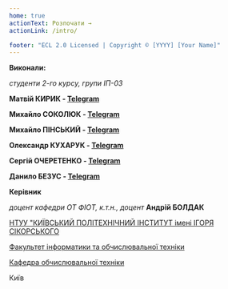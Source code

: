 ```yaml
---
home: true
actionText: Розпочати →
actionLink: /intro/

footer: "ECL 2.0 Licensed | Copyright © [YYYY] [Your Name]"
---
```


**Виконали:**

_студенти 2-го курсу, групи ІП-03_<span padding-right:5em></span>

**Матвій КИРИК - [Telegram](https://t.me/petroshchur)**

**Михайло СОКОЛЮК - [Telegram](https://t.me/mixac9)**

**Михайло ПІНСЬКИЙ - [Telegram](https://t.me/Medicinsky)**

**Олександр КУХАРУК - [Telegram](https://t.me/VipDipp)**

**Сергій ОЧЕРЕТЕНКО - [Telegram](https://t.me/OcheretenkoS)**

**Данило БЕЗУС - [Telegram](https://t.me/DEmazun)**

**Керівник**

_доцент кафедри ОТ ФІОТ, к.т.н., доцент_<span padding-right:5em></span> **Андрій БОЛДАК**

[НТУУ "КИЇВСЬКИЙ ПОЛІТЕХНІЧНИЙ ІНСТИТУТ імені ІГОРЯ СІКОРСЬКОГО](https://kpi.ua/)

[Факультет інформатики та обчислювальної техніки](https://fiot.kpi.ua/)

[Кафедра обчислювальної техніки](https://comsys.kpi.ua/)

Київ
